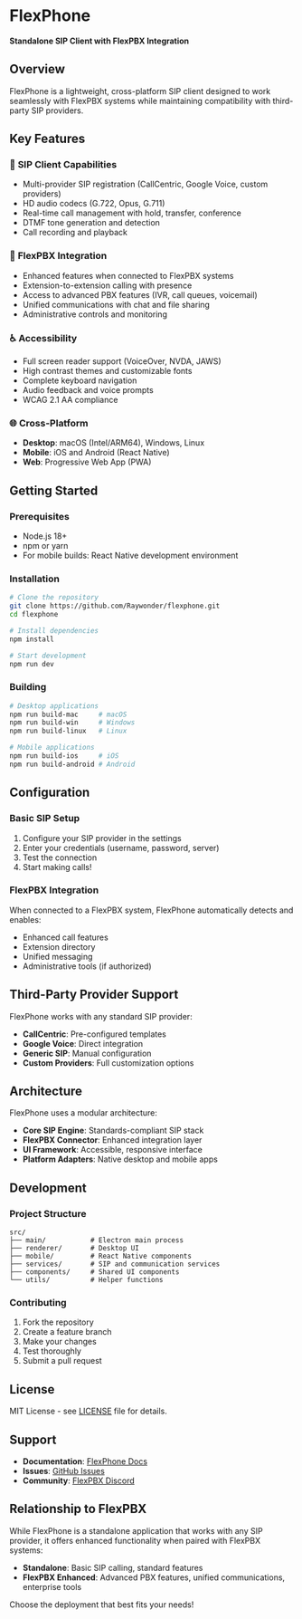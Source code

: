 # FlexPhone

**Standalone SIP Client with FlexPBX Integration**

## Overview

FlexPhone is a lightweight, cross-platform SIP client designed to work seamlessly with FlexPBX systems while maintaining compatibility with third-party SIP providers.

## Key Features

### 🔐 **SIP Client Capabilities**
- Multi-provider SIP registration (CallCentric, Google Voice, custom providers)
- HD audio codecs (G.722, Opus, G.711)
- Real-time call management with hold, transfer, conference
- DTMF tone generation and detection
- Call recording and playback

### 🎯 **FlexPBX Integration**
- Enhanced features when connected to FlexPBX systems
- Extension-to-extension calling with presence
- Access to advanced PBX features (IVR, call queues, voicemail)
- Unified communications with chat and file sharing
- Administrative controls and monitoring

### ♿ **Accessibility**
- Full screen reader support (VoiceOver, NVDA, JAWS)
- High contrast themes and customizable fonts
- Complete keyboard navigation
- Audio feedback and voice prompts
- WCAG 2.1 AA compliance

### 🌐 **Cross-Platform**
- **Desktop**: macOS (Intel/ARM64), Windows, Linux
- **Mobile**: iOS and Android (React Native)
- **Web**: Progressive Web App (PWA)

## Getting Started

### Prerequisites
- Node.js 18+
- npm or yarn
- For mobile builds: React Native development environment

### Installation

```bash
# Clone the repository
git clone https://github.com/Raywonder/flexphone.git
cd flexphone

# Install dependencies
npm install

# Start development
npm run dev
```

### Building

```bash
# Desktop applications
npm run build-mac     # macOS
npm run build-win     # Windows
npm run build-linux   # Linux

# Mobile applications
npm run build-ios     # iOS
npm run build-android # Android
```

## Configuration

### Basic SIP Setup

1. Configure your SIP provider in the settings
2. Enter your credentials (username, password, server)
3. Test the connection
4. Start making calls!

### FlexPBX Integration

When connected to a FlexPBX system, FlexPhone automatically detects and enables:
- Enhanced call features
- Extension directory
- Unified messaging
- Administrative tools (if authorized)

## Third-Party Provider Support

FlexPhone works with any standard SIP provider:
- **CallCentric**: Pre-configured templates
- **Google Voice**: Direct integration
- **Generic SIP**: Manual configuration
- **Custom Providers**: Full customization options

## Architecture

FlexPhone uses a modular architecture:
- **Core SIP Engine**: Standards-compliant SIP stack
- **FlexPBX Connector**: Enhanced integration layer
- **UI Framework**: Accessible, responsive interface
- **Platform Adapters**: Native desktop and mobile apps

## Development

### Project Structure
```
src/
├── main/           # Electron main process
├── renderer/       # Desktop UI
├── mobile/         # React Native components
├── services/       # SIP and communication services
├── components/     # Shared UI components
└── utils/          # Helper functions
```

### Contributing

1. Fork the repository
2. Create a feature branch
3. Make your changes
4. Test thoroughly
5. Submit a pull request

## License

MIT License - see [LICENSE](LICENSE) file for details.

## Support

- **Documentation**: [FlexPhone Docs](https://docs.flexpbx.com/flexphone)
- **Issues**: [GitHub Issues](https://github.com/Raywonder/flexphone/issues)
- **Community**: [FlexPBX Discord](https://discord.gg/flexpbx)

## Relationship to FlexPBX

While FlexPhone is a standalone application that works with any SIP provider, it offers enhanced functionality when paired with FlexPBX systems:

- **Standalone**: Basic SIP calling, standard features
- **FlexPBX Enhanced**: Advanced PBX features, unified communications, enterprise tools

Choose the deployment that best fits your needs!